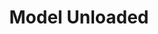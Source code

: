 ---
title: Model Unloaded
description: This event triggers when a model is unloaded in VTube Studio.
variables:
  - name: modelLoaded
    type: boolean
    description: If the model is loaded
    value: False
commonVariables:
  - VTubeModel
---